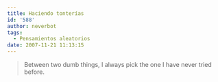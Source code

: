 ```yaml
---
title: Haciendo tonterías
id: '588'
author: neverbot
tags:
  - Pensamientos aleatorios
date: 2007-11-21 11:13:15
---
```


> Between two dumb things, I always pick the one I have never tried before.